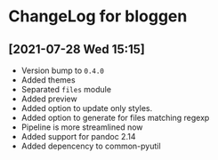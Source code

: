# ChangeLog for bloggen

## [2021-07-28 Wed 15:15]
- Version bump to `0.4.0`
- Added themes
- Separated `files` module
- Added preview
- Added option to update only styles.
- Added option to generate for files matching regexp
- Pipeline is more streamlined now
- Added support for pandoc 2.14
- Added depencency to common-pyutil

